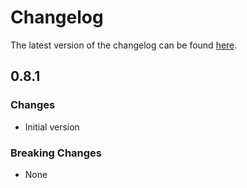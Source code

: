 # Changelog

The latest version of the changelog can be found [here](/Azure/bicep-registry-modules/blob/main/avm/res/compute/virtual-machine-scale-set/CHANGELOG.md).

## 0.8.1

### Changes

- Initial version

### Breaking Changes

- None

